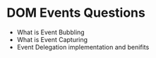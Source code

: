 # DOM Events Questions

- What is Event Bubbling
- What is Event Capturing
- Event Delegation implementation and benifits
